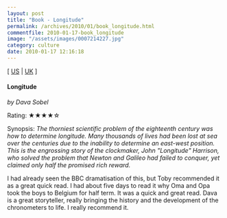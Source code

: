 ```yaml
---
layout: post
title: "Book - Longitude"
permalink: /archives/2010/01/book_longitude.html
commentfile: 2010-01-17-book_longitude
image: "/assets/images/0007214227.jpg"
category: culture
date: 2010-01-17 12:16:18
---
```


\[ [US](http://www.amazon.com/o/asin/0007214227) | [UK](http://www.amazon.co.uk/o/asin/0007214227) \]

#### Longitude

<em>by Dava Sobel</em>

Rating: ★★★★☆

<div class="book_synopsis" markdown="1">
Synopsis: <em> The thorniest scientific problem of the eighteenth century was how to determine longitude. Many thousands of lives had been lost at sea over the centuries due to the inability to determine an east-west position. This is the engrossing story of the clockmaker, John "Longitude" Harrison, who solved the problem that Newton and Galileo had failed to conquer, yet claimed only half the promised rich reward.</em>
</div>

I had already seen the BBC dramatisation of this, but Toby recommended it as a great quick read. I had about five days to read it why Oma and Opa took the boys to Belgium for half term. It was a quick and great read. Dava is a great storyteller, really bringing the history and the development of the chronometers to life. I really recommend it.
